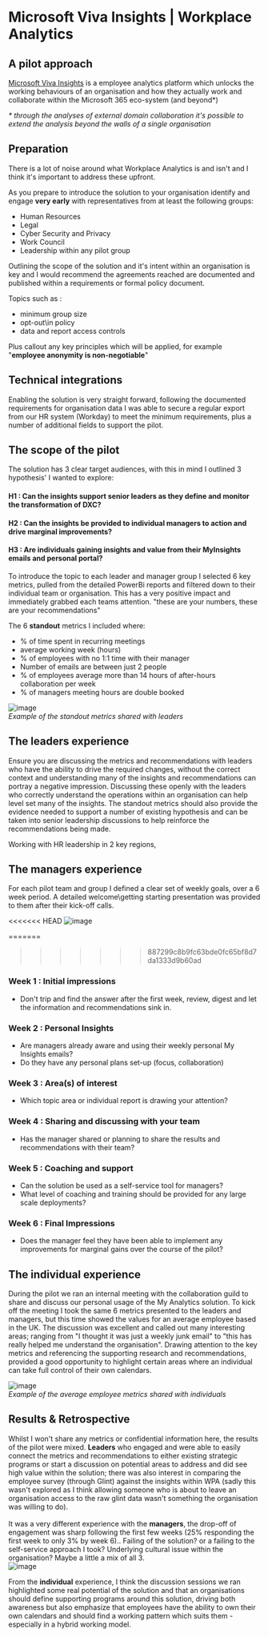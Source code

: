 # Microsoft Viva Insights | Workplace Analytics
## A pilot approach

[Microsoft Viva Insights](https://www.microsoft.com/en-us/microsoft-viva/insights) is a employee analytics platform which unlocks the working behaviours of an organisation and how they actually work and collaborate within the Microsoft 365 eco-system (and beyond*)

_* through the analyses of external domain collaboration it's possible to extend the analysis beyond the walls of a single organisation_


## Preparation

There is a lot of noise around what Workplace Analytics is and isn't and I think it's important to address these upfront.

As you prepare to introduce the solution to your organisation identify and engage **very early** with representatives from at least the following groups:

- Human Resources
- Legal
- Cyber Security and Privacy
- Work Council
- Leadership within any pilot group

Outlining the scope of the solution and it's intent within an organisation is key and I would recommend the agreements reached are documented and published within a requirements or formal policy document.

Topics such as :
- minimum group size
- opt-out\in policy
- data and report access controls 

Plus callout any key principles which will be applied, for example "**employee anonymity is non-negotiable**"

## Technical integrations

Enabling the solution is very straight forward, following the documented requirements for organisation data I was able to secure a regular export from our HR system (Workday) to meet the minimum requirements, plus a number of additional fields to support the pilot.


## The scope of the pilot

The solution has 3 clear target audiences, with this in mind I outlined 3 hypothesis' I wanted to explore:

#### H1 : Can the insights support senior **leaders** as they define and monitor the transformation of DXC?
#### H2 : Can the insights be provided to individual **managers** to action and drive marginal improvements?
#### H3 : Are **individuals** gaining insights and value from their MyInsights emails and personal portal?


To introduce the topic to each leader and manager group I selected 6 key metrics, pulled from the detailed PowerBi reports and filtered down to their individual team or organisation.  This has a very positive impact and immediately grabbed each teams attention.    "these are your numbers, these are your recommendations"

The 6 **standout** metrics I included where:

- % of time spent in recurring meetings
- average working week (hours)
- % of employees with no 1:1 time with their manager
- Number of emails are between just 2 people
- % of employees average more than 14 hours of after-hours collaboration per week
- % of managers meeting hours are double booked

![image](images/Slide1.png)<br>
_Example of the standout metrics shared with leaders_

## The leaders experience

Ensure you are discussing the metrics and recommendations with leaders who have the ability to drive the required changes, without the correct context and understanding many of the insights and recommendations can portray a negative impression.   Discussing these openly with the leaders who correctly understand the operations within an organisation can help level set many of the insights.    The standout metrics should also provide the evidence needed to support a number of existing hypothesis and can be taken into senior leadership discussions to help reinforce the recommendations being made.

Working with HR leadership in 2 key regions, 

## The managers experience 
For each pilot team and group I defined a clear set of weekly goals, over a 6 week period.   A detailed welcome\getting starting presentation was provided to them after their kick-off calls.

<<<<<<< HEAD
![image](images/journey.png)<br>

=======
>>>>>>> 887299c8b9fc63bde0fc65bf8d7da1333d9b60ad
### Week 1 : Initial impressions
- Don't trip and find the answer after the first week, review, digest and let the information and recommendations sink in.

### Week 2 : Personal Insights
- Are managers already aware and using their weekly personal My Insights emails?
- Do they have any personal plans set-up (focus, collaboration)

### Week 3 : Area(s) of interest
- Which topic area or individual report is drawing your attention?

### Week 4 : Sharing and discussing with your team
- Has the manager shared or planning to share the results and recommendations with their team?

### Week 5 : Coaching and support
- Can the solution be used as a self-service tool for managers?
- What level of coaching and training should be provided for any large scale deployments?

### Week 6 : Final Impressions
- Does the manager feel they have been able to implement any improvements for marginal gains over the course of the pilot?


## The individual experience

During the pilot we ran an internal meeting with the collaboration guild to share and discuss our personal usage of the My Analytics solution.   To kick off the meeting I took the same 6 metrics presented to the leaders and managers, but this time showed the values for an average employee based in the UK.   The discussion was excellent and called out many interesting areas; ranging from "I thought it was just a weekly junk email" to "this has really helped me understand the organisation".    Drawing attention to the key metrics and referencing the supporting research and recommendations, provided a good opportunity to highlight certain areas where an individual can take full control of their own calendars.

![image](images/Slide2.png)<br>
_Example of the average employee metrics shared with individuals_



## Results & Retrospective
Whilst I won't share any metrics or confidential information here, the results of the pilot were mixed.  **Leaders** who engaged and were able to easily connect the metrics and recommendations to either existing strategic programs or start a discussion on potential areas to address and did see high value within the solution; there was also interest in comparing the employee survey (through Glint) against the insights within WPA (sadly this wasn't explored as I think allowing someone who is about to leave an organisation access to the raw glint data wasn't something the organisation was willing to do).    
<br>
It was a very different experience with the **managers**, the drop-off of engagement was sharp following the first few weeks (25% responding the first week to only 3% by week 6)..  Failing of the solution? or a failing to the self-service approach I took?  Underlying cultural issue within the organisation?  Maybe a little a mix of all 3.
<br>
![image](images/engagement.png)<br>

From the **individual** experience, I think the discussion sessions we ran highlighted some real potential of the solution and that an organisations should define supporting programs around this solution, driving both awareness but also emphasize that employees have the ability to own their own calendars and should find a working pattern which suits them - especially in a hybrid working model.